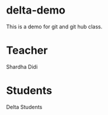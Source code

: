 # delta-demo
This is a demo for git and git hub class.

# Teacher 
Shardha Didi

# Students
Delta Students